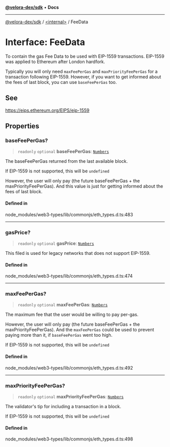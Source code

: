 [**@velora-dex/sdk**](../../README.md) • **Docs**

***

[@velora-dex/sdk](../../globals.md) / [\<internal\>](../README.md) / FeeData

# Interface: FeeData

To contain the gas Fee Data to be used with EIP-1559 transactions.
EIP-1559 was applied to Ethereum after London hardfork.

Typically you will only need `maxFeePerGas` and `maxPriorityFeePerGas` for a transaction following EIP-1559.
However, if you want to get informed about the fees of last block, you can use `baseFeePerGas` too.

## See

https://eips.ethereum.org/EIPS/eip-1559

## Properties

### baseFeePerGas?

> `readonly` `optional` **baseFeePerGas**: [`Numbers`](../type-aliases/Numbers.md)

The baseFeePerGas returned from the last available block.

If EIP-1559 is not supported, this will be `undefined`

However, the user will only pay (the future baseFeePerGas + the maxPriorityFeePerGas).
And this value is just for getting informed about the fees of last block.

#### Defined in

node\_modules/web3-types/lib/commonjs/eth\_types.d.ts:483

***

### gasPrice?

> `readonly` `optional` **gasPrice**: [`Numbers`](../type-aliases/Numbers.md)

This filed is used for legacy networks that does not support EIP-1559.

#### Defined in

node\_modules/web3-types/lib/commonjs/eth\_types.d.ts:474

***

### maxFeePerGas?

> `readonly` `optional` **maxFeePerGas**: [`Numbers`](../type-aliases/Numbers.md)

The maximum fee that the user would be willing to pay per-gas.

However, the user will only pay (the future baseFeePerGas + the maxPriorityFeePerGas).
And the `maxFeePerGas` could be used to prevent paying more than it, if `baseFeePerGas` went too high.

If EIP-1559 is not supported, this will be `undefined`

#### Defined in

node\_modules/web3-types/lib/commonjs/eth\_types.d.ts:492

***

### maxPriorityFeePerGas?

> `readonly` `optional` **maxPriorityFeePerGas**: [`Numbers`](../type-aliases/Numbers.md)

The validator's tip for including a transaction in a block.

If EIP-1559 is not supported, this will be `undefined`

#### Defined in

node\_modules/web3-types/lib/commonjs/eth\_types.d.ts:498
